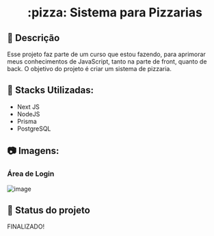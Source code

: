 <h1 align="center">:pizza: Sistema para Pizzarias</h1>

## :memo: Descrição
Esse projeto faz parte de um curso que estou fazendo, para aprimorar meus conhecimentos de JavaScript, tanto na parte de front, quanto de back. O objetivo do projeto é criar um sistema de pizzaria.

## :wrench: Stacks Utilizadas:
* Next JS
* NodeJS
* Prisma
* PostgreSQL

## 📷 Imagens:
### Área de Login
![image](https://user-images.githubusercontent.com/36935876/209052469-92d6906f-0579-4122-927d-cfb552e1cceb.png)


## :dart: Status do projeto
FINALIZADO!
